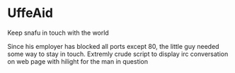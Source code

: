 UffeAid
=======

Keep snafu in touch with the world

Since his employer has blocked all ports except 80, the little guy needed some way to stay in touch. 
Extremly crude script to display irc conversation on web page with hilight for the man in question
